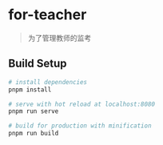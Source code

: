 # for-teacher

> 为了管理教师的监考

## Build Setup

``` bash
# install dependencies
pnpm install

# serve with hot reload at localhost:8080
pnpm run serve

# build for production with minification
pnpm run build

```
